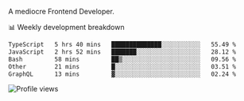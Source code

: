 A mediocre Frontend Developer.

📊 Weekly development breakdown
<!--START_SECTION:waka-->

```txt
TypeScript   5 hrs 40 mins   ██████████████░░░░░░░░░░░   55.49 %
JavaScript   2 hrs 52 mins   ███████░░░░░░░░░░░░░░░░░░   28.12 %
Bash         58 mins         ██▒░░░░░░░░░░░░░░░░░░░░░░   09.56 %
Other        21 mins         █░░░░░░░░░░░░░░░░░░░░░░░░   03.51 %
GraphQL      13 mins         ▓░░░░░░░░░░░░░░░░░░░░░░░░   02.24 %
```

<!--END_SECTION:waka-->

<img src="https://gpvc.arturio.dev/iqbalfasri" alt="Profile views"/>
